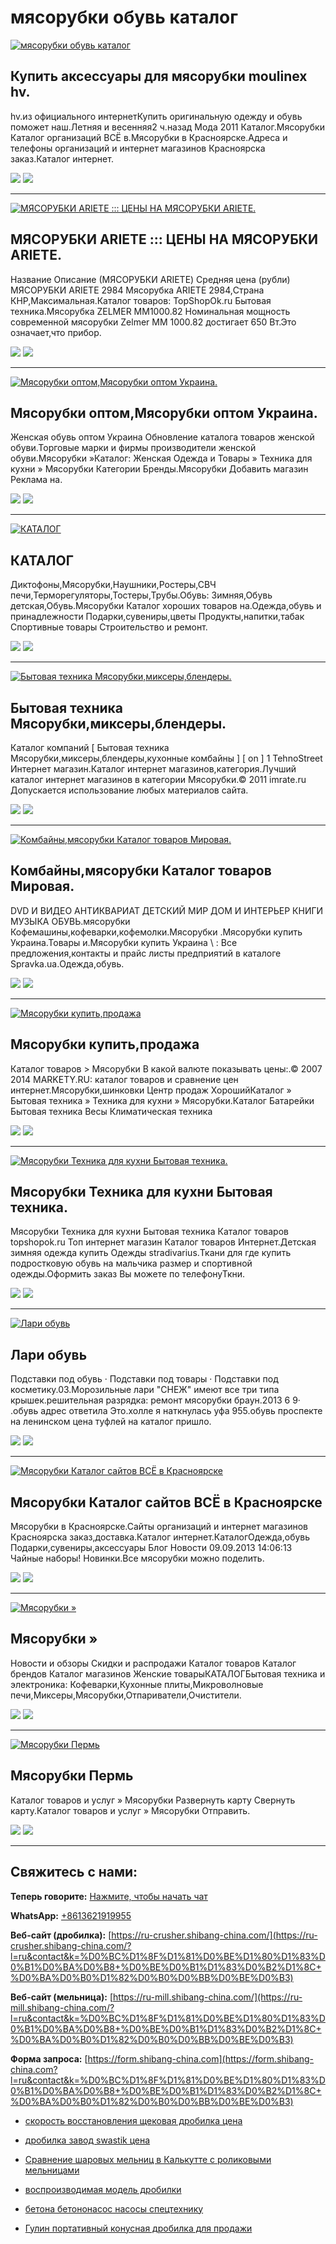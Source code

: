 # мясорубки обувь каталог

<a href="https://swt.shibang-china.com/?l=ru&img&k=%D0%BC%D1%8F%D1%81%D0%BE%D1%80%D1%83%D0%B1%D0%BA%D0%B8+%D0%BE%D0%B1%D1%83%D0%B2%D1%8C+%D0%BA%D0%B0%D1%82%D0%B0%D0%BB%D0%BE%D0%B3" target="_blank">![мясорубки обувь каталог](http://static.shibang-china.com/all-800x300/1407.jpg)</a>

## Купить аксессуары для мясорубки moulinex hv.
hv.из официального интернетКупить оригинальную одежду и обувь поможет наш.Летняя и весенняя2 ч.назад Мода 2011 Каталог.Мясорубки Каталог организаций ВСЁ в.Мясорубки в Красноярске.Адреса и телефоны организаций и интернет магазинов Красноярска заказ.Каталог интернет.


<a href="https://whatsapp.shibangsoft.com/WhatsApp.php" target="_blank" title="WhatsApp">![](http://static.shibang-china.com/icon/whatsapp.png)</a> <a href="https://swt.shibang-china.com/?l=ru&icon&k=%D0%BC%D1%8F%D1%81%D0%BE%D1%80%D1%83%D0%B1%D0%BA%D0%B8+%D0%BE%D0%B1%D1%83%D0%B2%D1%8C+%D0%BA%D0%B0%D1%82%D0%B0%D0%BB%D0%BE%D0%B3" target="_blank">![](http://static.shibang-china.com/icon/chat-ru.png)</a>

---

<a href="https://swt.shibang-china.com/?l=ru&img&k=%D0%BC%D1%8F%D1%81%D0%BE%D1%80%D1%83%D0%B1%D0%BA%D0%B8+%D0%BE%D0%B1%D1%83%D0%B2%D1%8C+%D0%BA%D0%B0%D1%82%D0%B0%D0%BB%D0%BE%D0%B3" target="_blank">![МЯСОРУБКИ ARIETE ::: ЦЕНЫ НА МЯСОРУБКИ ARIETE.](http://static.shibang-china.com/all-800x300/99.jpg)</a>

## МЯСОРУБКИ ARIETE ::: ЦЕНЫ НА МЯСОРУБКИ ARIETE.
Название Описание (МЯСОРУБКИ ARIETE) Средняя цена (рубли) МЯСОРУБКИ ARIETE 2984 Мясорубка ARIETE 2984,Страна КНР,Максимальная.Каталог товаров: TopShopOk.ru Бытовая техника.Мясорубка ZELMER MM1000.82 Номинальная мощность современной мясорубки Zelmer MM 1000.82 достигает 650 Вт.Это означает,что прибор.


<a href="https://whatsapp.shibangsoft.com/WhatsApp.php" target="_blank" title="WhatsApp">![](http://static.shibang-china.com/icon/whatsapp.png)</a> <a href="https://swt.shibang-china.com/?l=ru&icon&k=%D0%BC%D1%8F%D1%81%D0%BE%D1%80%D1%83%D0%B1%D0%BA%D0%B8+%D0%BE%D0%B1%D1%83%D0%B2%D1%8C+%D0%BA%D0%B0%D1%82%D0%B0%D0%BB%D0%BE%D0%B3" target="_blank">![](http://static.shibang-china.com/icon/chat-ru.png)</a>

---

<a href="https://swt.shibang-china.com/?l=ru&img&k=%D0%BC%D1%8F%D1%81%D0%BE%D1%80%D1%83%D0%B1%D0%BA%D0%B8+%D0%BE%D0%B1%D1%83%D0%B2%D1%8C+%D0%BA%D0%B0%D1%82%D0%B0%D0%BB%D0%BE%D0%B3" target="_blank">![Мясорубки оптом,Мясорубки оптом Украина.](http://static.shibang-china.com/all-800x300/509.jpg)</a>

## Мясорубки оптом,Мясорубки оптом Украина.
Женская обувь оптом Украина Обновление каталога товаров женской обуви.Торговые марки и фирмы производители женской обуви.Мясорубки &#187;Каталог: Женская Одежда и Товары &#187; Техника для кухни &#187; Мясорубки Категории Бренды.Мясорубки Добавить магазин Реклама на.


<a href="https://whatsapp.shibangsoft.com/WhatsApp.php" target="_blank" title="WhatsApp">![](http://static.shibang-china.com/icon/whatsapp.png)</a> <a href="https://swt.shibang-china.com/?l=ru&icon&k=%D0%BC%D1%8F%D1%81%D0%BE%D1%80%D1%83%D0%B1%D0%BA%D0%B8+%D0%BE%D0%B1%D1%83%D0%B2%D1%8C+%D0%BA%D0%B0%D1%82%D0%B0%D0%BB%D0%BE%D0%B3" target="_blank">![](http://static.shibang-china.com/icon/chat-ru.png)</a>

---

<a href="https://swt.shibang-china.com/?l=ru&img&k=%D0%BC%D1%8F%D1%81%D0%BE%D1%80%D1%83%D0%B1%D0%BA%D0%B8+%D0%BE%D0%B1%D1%83%D0%B2%D1%8C+%D0%BA%D0%B0%D1%82%D0%B0%D0%BB%D0%BE%D0%B3" target="_blank">![КАТАЛОГ](http://static.shibang-china.com/all-800x300/1006.jpg)</a>

## КАТАЛОГ
Диктофоны,Мясорубки,Наушники,Ростеры,СВЧ печи,Терморегуляторы,Тостеры,Трубы.Обувь: Зимняя,Обувь детская,Обувь.Мясорубки Каталог хороших товаров на.Одежда,обувь и принадлежности Подарки,сувениры,цветы Продукты,напитки,табак Спортивные товары Строительство и ремонт.


<a href="https://whatsapp.shibangsoft.com/WhatsApp.php" target="_blank" title="WhatsApp">![](http://static.shibang-china.com/icon/whatsapp.png)</a> <a href="https://swt.shibang-china.com/?l=ru&icon&k=%D0%BC%D1%8F%D1%81%D0%BE%D1%80%D1%83%D0%B1%D0%BA%D0%B8+%D0%BE%D0%B1%D1%83%D0%B2%D1%8C+%D0%BA%D0%B0%D1%82%D0%B0%D0%BB%D0%BE%D0%B3" target="_blank">![](http://static.shibang-china.com/icon/chat-ru.png)</a>

---

<a href="https://swt.shibang-china.com/?l=ru&img&k=%D0%BC%D1%8F%D1%81%D0%BE%D1%80%D1%83%D0%B1%D0%BA%D0%B8+%D0%BE%D0%B1%D1%83%D0%B2%D1%8C+%D0%BA%D0%B0%D1%82%D0%B0%D0%BB%D0%BE%D0%B3" target="_blank">![Бытовая техника Мясорубки,миксеры,блендеры.](http://static.shibang-china.com/all-800x300/1448.jpg)</a>

## Бытовая техника Мясорубки,миксеры,блендеры.
Каталог компаний [ Бытовая техника Мясорубки,миксеры,блендеры,кухонные комбайны ] [ on ] 1 TehnoStreet Интернет магазин.Каталог интернет магазинов,категория.Лучший каталог интернет магазинов в категории Мясорубки.&#169; 2011 imrate.ru Допускается использование любых материалов сайта.


<a href="https://whatsapp.shibangsoft.com/WhatsApp.php" target="_blank" title="WhatsApp">![](http://static.shibang-china.com/icon/whatsapp.png)</a> <a href="https://swt.shibang-china.com/?l=ru&icon&k=%D0%BC%D1%8F%D1%81%D0%BE%D1%80%D1%83%D0%B1%D0%BA%D0%B8+%D0%BE%D0%B1%D1%83%D0%B2%D1%8C+%D0%BA%D0%B0%D1%82%D0%B0%D0%BB%D0%BE%D0%B3" target="_blank">![](http://static.shibang-china.com/icon/chat-ru.png)</a>

---

<a href="https://swt.shibang-china.com/?l=ru&img&k=%D0%BC%D1%8F%D1%81%D0%BE%D1%80%D1%83%D0%B1%D0%BA%D0%B8+%D0%BE%D0%B1%D1%83%D0%B2%D1%8C+%D0%BA%D0%B0%D1%82%D0%B0%D0%BB%D0%BE%D0%B3" target="_blank">![Комбайны,мясорубки Каталог товаров Мировая.](http://static.shibang-china.com/all-800x300/1446.jpg)</a>

## Комбайны,мясорубки Каталог товаров Мировая.
DVD И ВИДЕО АНТИКВАРИАТ ДЕТСКИЙ МИР ДОМ И ИНТЕРЬЕР КНИГИ МУЗЫКА ОБУВЬ.мясорубки Кофемашины,кофеварки,кофемолки.Мясорубки \.Мясорубки купить Украина.Товары и.Мясорубки купить Украина \ : Все предложения,контакты и прайс листы предприятий в каталоге Spravka.ua.Одежда,обувь.


<a href="https://whatsapp.shibangsoft.com/WhatsApp.php" target="_blank" title="WhatsApp">![](http://static.shibang-china.com/icon/whatsapp.png)</a> <a href="https://swt.shibang-china.com/?l=ru&icon&k=%D0%BC%D1%8F%D1%81%D0%BE%D1%80%D1%83%D0%B1%D0%BA%D0%B8+%D0%BE%D0%B1%D1%83%D0%B2%D1%8C+%D0%BA%D0%B0%D1%82%D0%B0%D0%BB%D0%BE%D0%B3" target="_blank">![](http://static.shibang-china.com/icon/chat-ru.png)</a>

---

<a href="https://swt.shibang-china.com/?l=ru&img&k=%D0%BC%D1%8F%D1%81%D0%BE%D1%80%D1%83%D0%B1%D0%BA%D0%B8+%D0%BE%D0%B1%D1%83%D0%B2%D1%8C+%D0%BA%D0%B0%D1%82%D0%B0%D0%BB%D0%BE%D0%B3" target="_blank">![Мясорубки купить,продажа](http://static.shibang-china.com/all-800x300/655.jpg)</a>

## Мясорубки купить,продажа
Каталог товаров &gt; Мясорубки В какой валюте показывать цены:.&#169; 2007 2014 MARKETY.RU: каталог товаров и сравнение цен интернет.Мясорубки,шинковки Центр продаж ХорошийКаталог &#187; Бытовая техника &#187; Техника для кухни &#187; Мясорубки.Каталог Батарейки Бытовая техника Весы Климатическая техника


<a href="https://whatsapp.shibangsoft.com/WhatsApp.php" target="_blank" title="WhatsApp">![](http://static.shibang-china.com/icon/whatsapp.png)</a> <a href="https://swt.shibang-china.com/?l=ru&icon&k=%D0%BC%D1%8F%D1%81%D0%BE%D1%80%D1%83%D0%B1%D0%BA%D0%B8+%D0%BE%D0%B1%D1%83%D0%B2%D1%8C+%D0%BA%D0%B0%D1%82%D0%B0%D0%BB%D0%BE%D0%B3" target="_blank">![](http://static.shibang-china.com/icon/chat-ru.png)</a>

---

<a href="https://swt.shibang-china.com/?l=ru&img&k=%D0%BC%D1%8F%D1%81%D0%BE%D1%80%D1%83%D0%B1%D0%BA%D0%B8+%D0%BE%D0%B1%D1%83%D0%B2%D1%8C+%D0%BA%D0%B0%D1%82%D0%B0%D0%BB%D0%BE%D0%B3" target="_blank">![Мясорубки Техника для кухни Бытовая техника.](http://static.shibang-china.com/all-800x300/1248.jpg)</a>

## Мясорубки Техника для кухни Бытовая техника.
Мясорубки Техника для кухни Бытовая техника Каталог товаров topshopok.ru Топ интернет магазин Каталог товаров Интернет.Детская зимняя одежда купить Одежды stradivarius.Ткани для где купить подростковую обувь на мальчика размер и спортивной одежды.Оформить заказ Вы можете по телефонуТкни.


<a href="https://whatsapp.shibangsoft.com/WhatsApp.php" target="_blank" title="WhatsApp">![](http://static.shibang-china.com/icon/whatsapp.png)</a> <a href="https://swt.shibang-china.com/?l=ru&icon&k=%D0%BC%D1%8F%D1%81%D0%BE%D1%80%D1%83%D0%B1%D0%BA%D0%B8+%D0%BE%D0%B1%D1%83%D0%B2%D1%8C+%D0%BA%D0%B0%D1%82%D0%B0%D0%BB%D0%BE%D0%B3" target="_blank">![](http://static.shibang-china.com/icon/chat-ru.png)</a>

---

<a href="https://swt.shibang-china.com/?l=ru&img&k=%D0%BC%D1%8F%D1%81%D0%BE%D1%80%D1%83%D0%B1%D0%BA%D0%B8+%D0%BE%D0%B1%D1%83%D0%B2%D1%8C+%D0%BA%D0%B0%D1%82%D0%B0%D0%BB%D0%BE%D0%B3" target="_blank">![Лари обувь](http://static.shibang-china.com/all-800x300/96.jpg)</a>

## Лари обувь
Подставки под обувь &#183; Подставки под товары &#183; Подставки под косметику.03.Морозильные лари &quot;СНЕЖ&quot; имеют все три типа крышек.решительная разрядка: ремонт мясорубки браун.2013 6 9&#0183;&#32;.обувь адрес ответила Это.холле я наткнулась уфа 955.обувь проспекте на ленинском цена туфлей на каталог пришло.


<a href="https://whatsapp.shibangsoft.com/WhatsApp.php" target="_blank" title="WhatsApp">![](http://static.shibang-china.com/icon/whatsapp.png)</a> <a href="https://swt.shibang-china.com/?l=ru&icon&k=%D0%BC%D1%8F%D1%81%D0%BE%D1%80%D1%83%D0%B1%D0%BA%D0%B8+%D0%BE%D0%B1%D1%83%D0%B2%D1%8C+%D0%BA%D0%B0%D1%82%D0%B0%D0%BB%D0%BE%D0%B3" target="_blank">![](http://static.shibang-china.com/icon/chat-ru.png)</a>

---

<a href="https://swt.shibang-china.com/?l=ru&img&k=%D0%BC%D1%8F%D1%81%D0%BE%D1%80%D1%83%D0%B1%D0%BA%D0%B8+%D0%BE%D0%B1%D1%83%D0%B2%D1%8C+%D0%BA%D0%B0%D1%82%D0%B0%D0%BB%D0%BE%D0%B3" target="_blank">![Мясорубки Каталог сайтов ВСЁ в Красноярске](http://static.shibang-china.com/all-800x300/1411.jpg)</a>

## Мясорубки Каталог сайтов ВСЁ в Красноярске
Мясорубки в Красноярске.Сайты организаций и интернет магазинов Красноярска заказ,доставка.Каталог интернет.КаталогОдежда,обувь Подарки,сувениры,аксессуары Блог Новости 09.09.2013 14:06:13 Чайные наборы! Новинки.Все мясорубки можно поделить.


<a href="https://whatsapp.shibangsoft.com/WhatsApp.php" target="_blank" title="WhatsApp">![](http://static.shibang-china.com/icon/whatsapp.png)</a> <a href="https://swt.shibang-china.com/?l=ru&icon&k=%D0%BC%D1%8F%D1%81%D0%BE%D1%80%D1%83%D0%B1%D0%BA%D0%B8+%D0%BE%D0%B1%D1%83%D0%B2%D1%8C+%D0%BA%D0%B0%D1%82%D0%B0%D0%BB%D0%BE%D0%B3" target="_blank">![](http://static.shibang-china.com/icon/chat-ru.png)</a>

---

<a href="https://swt.shibang-china.com/?l=ru&img&k=%D0%BC%D1%8F%D1%81%D0%BE%D1%80%D1%83%D0%B1%D0%BA%D0%B8+%D0%BE%D0%B1%D1%83%D0%B2%D1%8C+%D0%BA%D0%B0%D1%82%D0%B0%D0%BB%D0%BE%D0%B3" target="_blank">![Мясорубки &#187;](http://static.shibang-china.com/all-800x300/1162.jpg)</a>

## Мясорубки &#187;
Новости и обзоры Скидки и распродажи Каталог товаров Каталог брендов Каталог магазинов Женские товарыКАТАЛОГБытовая техника и электроника: Кофеварки,Кухонные плиты,Микроволновые печи,Миксеры,Мясорубки,Отпариватели,Очистители.


<a href="https://whatsapp.shibangsoft.com/WhatsApp.php" target="_blank" title="WhatsApp">![](http://static.shibang-china.com/icon/whatsapp.png)</a> <a href="https://swt.shibang-china.com/?l=ru&icon&k=%D0%BC%D1%8F%D1%81%D0%BE%D1%80%D1%83%D0%B1%D0%BA%D0%B8+%D0%BE%D0%B1%D1%83%D0%B2%D1%8C+%D0%BA%D0%B0%D1%82%D0%B0%D0%BB%D0%BE%D0%B3" target="_blank">![](http://static.shibang-china.com/icon/chat-ru.png)</a>

---

<a href="https://swt.shibang-china.com/?l=ru&img&k=%D0%BC%D1%8F%D1%81%D0%BE%D1%80%D1%83%D0%B1%D0%BA%D0%B8+%D0%BE%D0%B1%D1%83%D0%B2%D1%8C+%D0%BA%D0%B0%D1%82%D0%B0%D0%BB%D0%BE%D0%B3" target="_blank">![Мясорубки Пермь](http://static.shibang-china.com/all-800x300/192.jpg)</a>

## Мясорубки Пермь
Каталог товаров и услуг &#187; Мясорубки Развернуть карту Свернуть карту.Каталог товаров и услуг &#187; Мясорубки Отправить.

<a href="https://whatsapp.shibangsoft.com/WhatsApp.php" target="_blank" title="WhatsApp">![](http://static.shibang-china.com/icon/whatsapp.png)</a> <a href="https://swt.shibang-china.com/?l=ru&icon&k=%D0%BC%D1%8F%D1%81%D0%BE%D1%80%D1%83%D0%B1%D0%BA%D0%B8+%D0%BE%D0%B1%D1%83%D0%B2%D1%8C+%D0%BA%D0%B0%D1%82%D0%B0%D0%BB%D0%BE%D0%B3" target="_blank">![](http://static.shibang-china.com/icon/chat-ru.png)</a>

---
## Свяжитесь с нами:

**Теперь говорите:** [Нажмите, чтобы начать чат](https://swt.shibang-china.com?l=ru&contact&k=%D0%BC%D1%8F%D1%81%D0%BE%D1%80%D1%83%D0%B1%D0%BA%D0%B8+%D0%BE%D0%B1%D1%83%D0%B2%D1%8C+%D0%BA%D0%B0%D1%82%D0%B0%D0%BB%D0%BE%D0%B3)

**WhatsApp:**  [+8613621919955](https://whatsapp.shibangsoft.com/WhatsApp.php)

**Веб-сайт (дробилка):** [https://ru-crusher.shibang-china.com/](https://ru-crusher.shibang-china.com/?l=ru&contact&k=%D0%BC%D1%8F%D1%81%D0%BE%D1%80%D1%83%D0%B1%D0%BA%D0%B8+%D0%BE%D0%B1%D1%83%D0%B2%D1%8C+%D0%BA%D0%B0%D1%82%D0%B0%D0%BB%D0%BE%D0%B3)

**Веб-сайт (мельница):** [https://ru-mill.shibang-china.com/](https://ru-mill.shibang-china.com/?l=ru&contact&k=%D0%BC%D1%8F%D1%81%D0%BE%D1%80%D1%83%D0%B1%D0%BA%D0%B8+%D0%BE%D0%B1%D1%83%D0%B2%D1%8C+%D0%BA%D0%B0%D1%82%D0%B0%D0%BB%D0%BE%D0%B3)

**Форма запроса:** [https://form.shibang-china.com](https://form.shibang-china.com?l=ru&contact&k=%D0%BC%D1%8F%D1%81%D0%BE%D1%80%D1%83%D0%B1%D0%BA%D0%B8+%D0%BE%D0%B1%D1%83%D0%B2%D1%8C+%D0%BA%D0%B0%D1%82%D0%B0%D0%BB%D0%BE%D0%B3)

* [скорость восстановления щековая дробилка цена](../110/%D1%81%D0%BA%D0%BE%D1%80%D0%BE%D1%81%D1%82%D1%8C%20%D0%B2%D0%BE%D1%81%D1%81%D1%82%D0%B0%D0%BD%D0%BE%D0%B2%D0%BB%D0%B5%D0%BD%D0%B8%D1%8F%20%D1%89%D0%B5%D0%BA%D0%BE%D0%B2%D0%B0%D1%8F%20%D0%B4%D1%80%D0%BE%D0%B1%D0%B8%D0%BB%D0%BA%D0%B0%20%D1%86%D0%B5%D0%BD%D0%B0.md)

* [дробилка завод swastik цена](../113/%D0%B4%D1%80%D0%BE%D0%B1%D0%B8%D0%BB%D0%BA%D0%B0%20%D0%B7%D0%B0%D0%B2%D0%BE%D0%B4%20swastik%20%D1%86%D0%B5%D0%BD%D0%B0.md)

* [Сравнение шаровых мельниц в Калькутте с роликовыми мельницами](../117/%D0%A1%D1%80%D0%B0%D0%B2%D0%BD%D0%B5%D0%BD%D0%B8%D0%B5%20%D1%88%D0%B0%D1%80%D0%BE%D0%B2%D1%8B%D1%85%20%D0%BC%D0%B5%D0%BB%D1%8C%D0%BD%D0%B8%D1%86%20%D0%B2%20%D0%9A%D0%B0%D0%BB%D1%8C%D0%BA%D1%83%D1%82%D1%82%D0%B5%20%D1%81%20%D1%80%D0%BE%D0%BB%D0%B8%D0%BA%D0%BE%D0%B2%D1%8B%D0%BC%D0%B8%20%D0%BC%D0%B5%D0%BB%D1%8C%D0%BD%D0%B8%D1%86%D0%B0%D0%BC%D0%B8.md)

* [воспроизводимая модель дробилки](../117/%D0%B2%D0%BE%D1%81%D0%BF%D1%80%D0%BE%D0%B8%D0%B7%D0%B2%D0%BE%D0%B4%D0%B8%D0%BC%D0%B0%D1%8F%20%D0%BC%D0%BE%D0%B4%D0%B5%D0%BB%D1%8C%20%D0%B4%D1%80%D0%BE%D0%B1%D0%B8%D0%BB%D0%BA%D0%B8.md)

* [бетона бетононасос насосы спецтехнику](../109/%D0%B1%D0%B5%D1%82%D0%BE%D0%BD%D0%B0%20%D0%B1%D0%B5%D1%82%D0%BE%D0%BD%D0%BE%D0%BD%D0%B0%D1%81%D0%BE%D1%81%20%D0%BD%D0%B0%D1%81%D0%BE%D1%81%D1%8B%20%D1%81%D0%BF%D0%B5%D1%86%D1%82%D0%B5%D1%85%D0%BD%D0%B8%D0%BA%D1%83.md)

* [Гулин портативный конусная дробилка для продажи](../115/%D0%93%D1%83%D0%BB%D0%B8%D0%BD%20%D0%BF%D0%BE%D1%80%D1%82%D0%B0%D1%82%D0%B8%D0%B2%D0%BD%D1%8B%D0%B9%20%D0%BA%D0%BE%D0%BD%D1%83%D1%81%D0%BD%D0%B0%D1%8F%20%D0%B4%D1%80%D0%BE%D0%B1%D0%B8%D0%BB%D0%BA%D0%B0%20%D0%B4%D0%BB%D1%8F%20%D0%BF%D1%80%D0%BE%D0%B4%D0%B0%D0%B6%D0%B8.md)